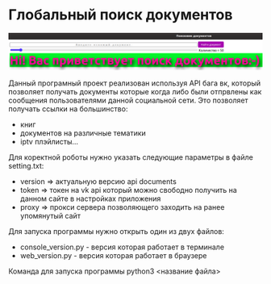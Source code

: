 # Глобальный поиск документов

![Иллюстрация к проекту](https://github.com/as1mple/global-search-documents/raw/master/web/title.png)

Данный програмный проект реализован используя API бага вк, который позволяет получать документы которые когда либо были отпрвлены как сообщения пользователями данной социальной сети. Это позволяет получать ссылки на большинство:
 * книг 
 * документов на различные тематики
 * iptv плэйлисты...
 
 Для коректной роботы нужно указать следующие параметры в файле setting.txt:
  * version => актуальную версию api documents
  * token => токен на vk api который можно свободно получить на данном сайте в настройках приложения 
  * proxy => прокси сервера позволяющего заходить на ранее упомянутый сайт
 
 Для запуска программы нужно открыть один из двух файлов:
 * console_version.py - версия которая работает в терминале
 * web_version.py - версия которая работает в браузере
 
 Команда для запуска программы python3 <название файла>
